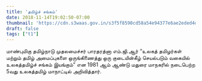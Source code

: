 ```yaml
---
title: 'தமிழ்ச் சங்கம்'
date: 2018-11-14T19:02:50-07:00
thumbnail: 'https://cdn.s3waas.gov.in/s3f5f8590cd58a54e94377e6ae2eded4d9/uploads/bfi_thumb/2018062832-olwdoms8jrr8mi0xhbr9vgklmr9cqq10lif04ie9k0.jpg'
draft: false
tags: ["t1"]
---
```


மாண்புமிகு தமிழ்நாடு முதலமைச்சர் பாரதரத்னா எம்.ஜி.ஆர் “உலகத் தமிழர்கள் மற்றும் தமிழ் அமைப்புகளை ஒருங்கிணைத்து ஒரு குடையின்கீழ் செயல்படும் வகையில் உலகத்தமிழ்ச் சங்கம் இயங்கும்” என 1981 ஆம் ஆண்டு மதுரை மாநகரில் நடைபெற்ற 5வது உலகத்தமிழ் மாநாட்டில் அறிவித்தார்.


